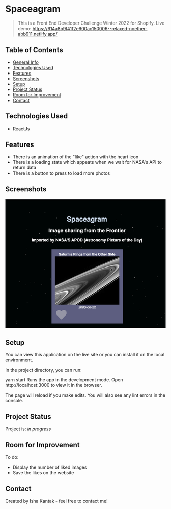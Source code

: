 # Spaceagram
> This is a Front End Developer Challenge Winter 2022 for Shopify. 
> Live demo: https://614a8b9f41f2e600ac150006--relaxed-noether-abb911.netlify.app/

## Table of Contents
* [General Info](#general-information)
* [Technologies Used](#technologies-used)
* [Features](#features)
* [Screenshots](#screenshots)
* [Setup](#setup)
* [Project Status](#project-status)
* [Room for Improvement](#room-for-improvement)
* [Contact](#contact)



## Technologies Used
- ReactJs



## Features
- There is an animation of the "like" action with the heart icon
- There is a loading state which appeats when we wait for NASA's API to return data
- There is a button to press to load more photos


## Screenshots
![Example screenshot](./img/screenshot.png)
<!-- If you have screenshots you'd like to share, include them here. -->


## Setup
You can view this application on the live site or you can install it on the local environment.

In the project directory, you can run:

yarn start
Runs the app in the development mode.
Open http://localhost:3000 to view it in the browser.

The page will reload if you make edits.
You will also see any lint errors in the console.


## Project Status
Project is: _in progress_ 


## Room for Improvement

To do:
- Display the number of liked images
- Save the likes on the website



## Contact
Created by Isha Kantak - feel free to contact me!

